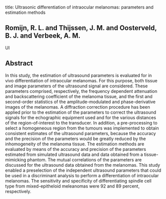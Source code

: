 title: Ultrasonic differentiation of intraocular melanomas: parameters and estimation methods

## Romijn, R. L. and Thijssen, J. M. and Oosterveld, B. J. and Verbeek, A. M.
UI


## Abstract
In this study, the estimation of ultrasound parameters is evaluated for in vivo differentiation of intraocular melanomas. For this purpose, both tissue and image parameters of the ultrasound signal are considered. These parameters comprised, respectively, the frequency dependent attenuation and backscattering coefficient of the melanoma tissue, and the first and second-order statistics of the amplitude-modulated and phase-derivative images of the melanomas. A diffraction correction procedure has been applied prior to the estimation of the parameters to correct the ultrasound signals for the echographic equipment used and for the various distances of the region-of-interest to the transducer. In addition, a pre-processing to select a homogeneous region from the tumours was implemented to obtain consistent estimates of the ultrasound parameters, because the accuracy and the precision of the parameters would be greatly reduced by the inhomogeneity of the melanoma tissue. The estimation methods are evaluated by means of the accuracy and precision of the parameters estimated from simulated ultrasound data and data obtained from a tissue-mimicking phantom. The mutual correlations of the parameters are discussed for the ultrasound data obtained from the melanomas. This study enabled a preselection of the independent ultrasound parameters that could be used in a discriminant analysis to perform a differentiation of intraocular melanomas. The sensitivity and specificity of differentiating spindle cell type from mixed-epitheloid meleanomas were 92 and 89 percent, respectively.

